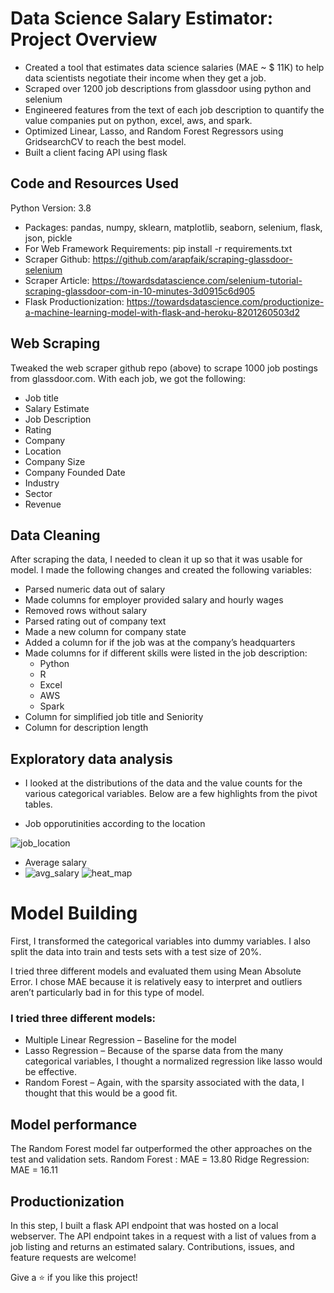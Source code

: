 # Data Science Salary Estimator: Project Overview
* Created a tool that estimates data science salaries (MAE ~ $ 11K) to help data scientists negotiate their income when they get a job.
* Scraped over 1200 job descriptions from glassdoor using python and selenium
* Engineered features from the text of each job description to quantify the value companies put on python, excel, aws, and spark.
* Optimized Linear, Lasso, and Random Forest Regressors using GridsearchCV to reach the best model.
* Built a client facing API using flask

## Code and Resources Used

Python Version: 3.8
- Packages: pandas, numpy, sklearn, matplotlib, seaborn, selenium, flask, json, pickle
- For Web Framework Requirements: pip install -r requirements.txt
- Scraper Github: https://github.com/arapfaik/scraping-glassdoor-selenium
- Scraper Article: https://towardsdatascience.com/selenium-tutorial-scraping-glassdoor-com-in-10-minutes-3d0915c6d905
- Flask Productionization: https://towardsdatascience.com/productionize-a-machine-learning-model-with-flask-and-heroku-8201260503d2

## Web Scraping

Tweaked the web scraper github repo (above) to scrape 1000 job postings from glassdoor.com. With each job, we got the following:

* Job title
* Salary Estimate
* Job Description
* Rating
* Company
* Location
* Company Size
* Company Founded Date
* Industry
* Sector
* Revenue

## Data Cleaning

After scraping the data, I needed to clean it up so that it was usable for model. I made the following changes and created the following variables:

* Parsed numeric data out of salary
* Made columns for employer provided salary and hourly wages
* Removed rows without salary
* Parsed rating out of company text
* Made a new column for company state
* Added a column for if the job was at the company’s headquarters
* Made columns for if different skills were listed in the job description:
  * Python
  * R
  * Excel
  * AWS
  * Spark
* Column for simplified job title and Seniority
* Column for description length

## Exploratory data analysis
- I looked at the distributions of the data and the value counts for the various categorical variables. Below are a few highlights from the pivot tables.

- Job opporutinities according to the location

![job_location](https://user-images.githubusercontent.com/57942586/138706634-2b6b4069-46a9-4ad3-9f10-e978fd0b1e04.png)

- Average salary
- ![avg_salary](https://user-images.githubusercontent.com/57942586/138706626-1db269a1-e89e-43f2-9ced-d4ca1b7dc3dc.png)
![heat_map](https://user-images.githubusercontent.com/57942586/138706645-f20cda72-c81e-4173-8fd9-ec346697a048.png)


# Model Building

First, I transformed the categorical variables into dummy variables. I also split the data into train and tests sets with a test size of 20%.

I tried three different models and evaluated them using Mean Absolute Error. I chose MAE because it is relatively easy to interpret and outliers aren’t particularly bad in for this type of model.

### I tried three different models:

* Multiple Linear Regression – Baseline for the model
* Lasso Regression – Because of the sparse data from the many categorical variables, I thought a normalized regression like lasso would be effective.
* Random Forest – Again, with the sparsity associated with the data, I thought that this would be a good fit.

## Model performance
The Random Forest model far outperformed the other approaches on the test and validation sets.
Random Forest : MAE = 13.80
Ridge Regression: MAE = 16.11

## Productionization
In this step, I built a flask API endpoint that was hosted on a local webserver. The API endpoint takes in a request with a list of values from a job listing and returns an estimated salary.
Contributions, issues, and feature requests are welcome!

Give a ⭐️ if you like this project!
